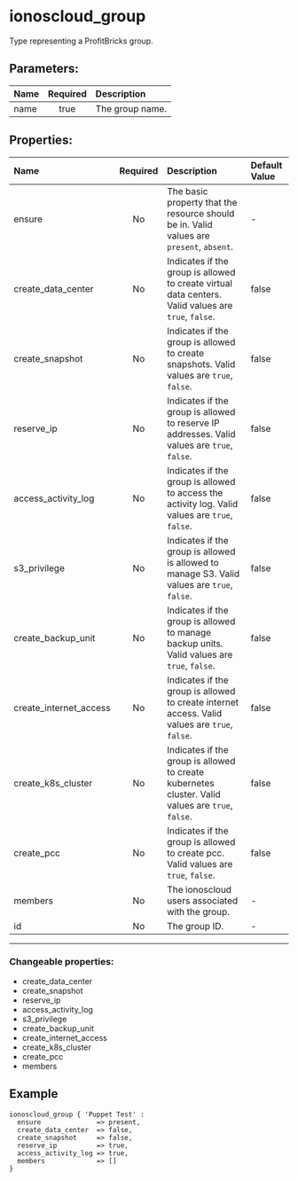 # ionoscloud_group

Type representing a ProfitBricks group.

## Parameters:

| Name | Required | Description |
| :--- | :-: | :--- |
| name | true | The group name.   |

## Properties:

| Name | Required | Description | Default Value |
| :--- | :-: | :--- | :--- |
| ensure | No | The basic property that the resource should be in.  Valid values are `present`, `absent`.  | - |
| create_data_center | No | Indicates if the group is allowed to create virtual data centers.  Valid values are `true`, `false`.  | false |
| create_snapshot | No | Indicates if the group is allowed to create snapshots.  Valid values are `true`, `false`.  | false |
| reserve_ip | No | Indicates if the group is allowed to reserve IP addresses.  Valid values are `true`, `false`.  | false |
| access_activity_log | No | Indicates if the group is allowed to access the activity log.  Valid values are `true`, `false`.  | false |
| s3_privilege | No | Indicates if the group is allowed is allowed to manage S3.  Valid values are `true`, `false`.  | false |
| create_backup_unit | No | Indicates if the group is allowed to manage backup units.  Valid values are `true`, `false`.  | false |
| create_internet_access | No | Indicates if the group is allowed to create internet access.  Valid values are `true`, `false`.  | false |
| create_k8s_cluster | No | Indicates if the group is allowed to create kubernetes cluster.  Valid values are `true`, `false`.  | false |
| create_pcc | No | Indicates if the group is allowed to create pcc.  Valid values are `true`, `false`.  | false |
| members | No | The ionoscloud users associated with the group.   | - |
| id | No | The group ID.   | - |
***


### Changeable properties:

* create_data_center
* create_snapshot
* reserve_ip
* access_activity_log
* s3_privilege
* create_backup_unit
* create_internet_access
* create_k8s_cluster
* create_pcc
* members


## Example

```text
ionoscloud_group { 'Puppet Test' :
  ensure              => present,
  create_data_center  => false,
  create_snapshot     => false,
  reserve_ip          => true,
  access_activity_log => true,
  members             => []
}

```
